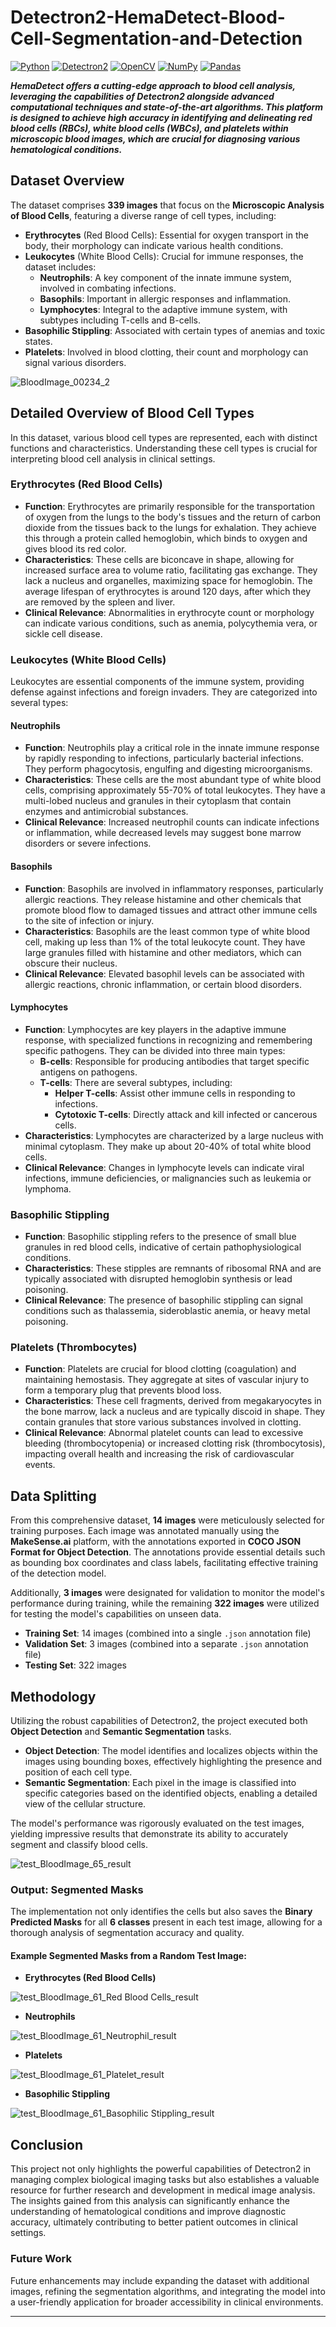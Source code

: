 # Detectron2-HemaDetect-Blood-Cell-Segmentation-and-Detection

[![Python](https://img.shields.io/badge/Python-3.8%2B-blue)](https://www.python.org/)
[![Detectron2](https://img.shields.io/badge/Detectron2-v0.6.1-blue)](https://github.com/facebookresearch/detectron2)
[![OpenCV](https://img.shields.io/badge/OpenCV-4.5.3-orange)](https://opencv.org/)
[![NumPy](https://img.shields.io/badge/NumPy-1.19.5-red)](https://numpy.org/)
[![Pandas](https://img.shields.io/badge/Pandas-1.2.3-orange)](https://pandas.pydata.org/)

_**HemaDetect offers a cutting-edge approach to blood cell analysis, leveraging the capabilities of Detectron2 alongside advanced computational techniques and state-of-the-art algorithms. This platform is designed to achieve high accuracy in identifying and delineating red blood cells (RBCs), white blood cells (WBCs), and platelets within microscopic blood images, which are crucial for diagnosing various hematological conditions.**_

## Dataset Overview

The dataset comprises **339 images** that focus on the **Microscopic Analysis of Blood Cells**, featuring a diverse range of cell types, including:

- **Erythrocytes** (Red Blood Cells): Essential for oxygen transport in the body, their morphology can indicate various health conditions.
- **Leukocytes** (White Blood Cells): Crucial for immune responses, the dataset includes:
  - **Neutrophils**: A key component of the innate immune system, involved in combating infections.
  - **Basophils**: Important in allergic responses and inflammation.
  - **Lymphocytes**: Integral to the adaptive immune system, with subtypes including T-cells and B-cells.
- **Basophilic Stippling**: Associated with certain types of anemias and toxic states.
- **Platelets**: Involved in blood clotting, their count and morphology can signal various disorders.

![BloodImage_00234_2](https://github.com/arpsn123/Detectron2-HemaDetect-Blood-Cell-Segmentation-and-Detection/assets/112195431/61bdae98-220e-45b2-87ea-af00ebb6fe9e)

## Detailed Overview of Blood Cell Types

In this dataset, various blood cell types are represented, each with distinct functions and characteristics. Understanding these cell types is crucial for interpreting blood cell analysis in clinical settings.

### Erythrocytes (Red Blood Cells)

- **Function**: Erythrocytes are primarily responsible for the transportation of oxygen from the lungs to the body's tissues and the return of carbon dioxide from the tissues back to the lungs for exhalation. They achieve this through a protein called hemoglobin, which binds to oxygen and gives blood its red color.
- **Characteristics**: These cells are biconcave in shape, allowing for increased surface area to volume ratio, facilitating gas exchange. They lack a nucleus and organelles, maximizing space for hemoglobin. The average lifespan of erythrocytes is around 120 days, after which they are removed by the spleen and liver.
- **Clinical Relevance**: Abnormalities in erythrocyte count or morphology can indicate various conditions, such as anemia, polycythemia vera, or sickle cell disease.

### Leukocytes (White Blood Cells)

Leukocytes are essential components of the immune system, providing defense against infections and foreign invaders. They are categorized into several types:

#### Neutrophils

- **Function**: Neutrophils play a critical role in the innate immune response by rapidly responding to infections, particularly bacterial infections. They perform phagocytosis, engulfing and digesting microorganisms.
- **Characteristics**: These cells are the most abundant type of white blood cells, comprising approximately 55-70% of total leukocytes. They have a multi-lobed nucleus and granules in their cytoplasm that contain enzymes and antimicrobial substances.
- **Clinical Relevance**: Increased neutrophil counts can indicate infections or inflammation, while decreased levels may suggest bone marrow disorders or severe infections.

#### Basophils

- **Function**: Basophils are involved in inflammatory responses, particularly allergic reactions. They release histamine and other chemicals that promote blood flow to damaged tissues and attract other immune cells to the site of infection or injury.
- **Characteristics**: Basophils are the least common type of white blood cell, making up less than 1% of the total leukocyte count. They have large granules filled with histamine and other mediators, which can obscure their nucleus.
- **Clinical Relevance**: Elevated basophil levels can be associated with allergic reactions, chronic inflammation, or certain blood disorders.

#### Lymphocytes

- **Function**: Lymphocytes are key players in the adaptive immune response, with specialized functions in recognizing and remembering specific pathogens. They can be divided into three main types:
  - **B-cells**: Responsible for producing antibodies that target specific antigens on pathogens.
  - **T-cells**: There are several subtypes, including:
    - **Helper T-cells**: Assist other immune cells in responding to infections.
    - **Cytotoxic T-cells**: Directly attack and kill infected or cancerous cells.
- **Characteristics**: Lymphocytes are characterized by a large nucleus with minimal cytoplasm. They make up about 20-40% of total white blood cells.
- **Clinical Relevance**: Changes in lymphocyte levels can indicate viral infections, immune deficiencies, or malignancies such as leukemia or lymphoma.

### Basophilic Stippling

- **Function**: Basophilic stippling refers to the presence of small blue granules in red blood cells, indicative of certain pathophysiological conditions.
- **Characteristics**: These stipples are remnants of ribosomal RNA and are typically associated with disrupted hemoglobin synthesis or lead poisoning.
- **Clinical Relevance**: The presence of basophilic stippling can signal conditions such as thalassemia, sideroblastic anemia, or heavy metal poisoning.

### Platelets (Thrombocytes)

- **Function**: Platelets are crucial for blood clotting (coagulation) and maintaining hemostasis. They aggregate at sites of vascular injury to form a temporary plug that prevents blood loss.
- **Characteristics**: These cell fragments, derived from megakaryocytes in the bone marrow, lack a nucleus and are typically discoid in shape. They contain granules that store various substances involved in clotting.
- **Clinical Relevance**: Abnormal platelet counts can lead to excessive bleeding (thrombocytopenia) or increased clotting risk (thrombocytosis), impacting overall health and increasing the risk of cardiovascular events.


## Data Splitting


From this comprehensive dataset, **14 images** were meticulously selected for training purposes. Each image was annotated manually using the **MakeSense.ai** platform, with the annotations exported in **COCO JSON Format for Object Detection**. The annotations provide essential details such as bounding box coordinates and class labels, facilitating effective training of the detection model. 

Additionally, **3 images** were designated for validation to monitor the model's performance during training, while the remaining **322 images** were utilized for testing the model's capabilities on unseen data.

- **Training Set**: 14 images (combined into a single `.json` annotation file)
- **Validation Set**: 3 images (combined into a separate `.json` annotation file)
- **Testing Set**: 322 images

## Methodology

Utilizing the robust capabilities of Detectron2, the project executed both **Object Detection** and **Semantic Segmentation** tasks. 

- **Object Detection**: The model identifies and localizes objects within the images using bounding boxes, effectively highlighting the presence and position of each cell type.
- **Semantic Segmentation**: Each pixel in the image is classified into specific categories based on the identified objects, enabling a detailed view of the cellular structure.

The model's performance was rigorously evaluated on the test images, yielding impressive results that demonstrate its ability to accurately segment and classify blood cells.

![test_BloodImage_65_result](https://github.com/arpsn123/Detectron2-HemaDetect-Blood-Cell-Segmentation-and-Detection/assets/112195431/60b14b08-db23-4aab-bc67-cbf8d58639c5)

### Output: Segmented Masks

The implementation not only identifies the cells but also saves the **Binary Predicted Masks** for all **6 classes** present in each test image, allowing for a thorough analysis of segmentation accuracy and quality.

#### Example Segmented Masks from a Random Test Image:

- **Erythrocytes (Red Blood Cells)**

![test_BloodImage_61_Red Blood Cells_result](https://github.com/arpsn123/Detectron2-HemaDetect-Blood-Cell-Segmentation-and-Detection/assets/112195431/86aeba5c-d758-4a52-980d-7ae5101ebf8f)

- **Neutrophils**

![test_BloodImage_61_Neutrophil_result](https://github.com/arpsn123/Detectron2-HemaDetect-Blood-Cell-Segmentation-and-Detection/assets/112195431/3b4044a0-ffda-4d73-beab-769c42cac255)

- **Platelets**

![test_BloodImage_61_Platelet_result](https://github.com/arpsn123/Detectron2-HemaDetect-Blood-Cell-Segmentation-and-Detection/assets/112195431/22a4cec6-74a6-4175-98a5-e003f17b966e)

- **Basophilic Stippling**

![test_BloodImage_61_Basophilic Stippling_result](https://github.com/arpsn123/Detectron2-HemaDetect-Blood-Cell-Segmentation-and-Detection/assets/112195431/72ef0f16-f9ac-4dc4-85ac-d6a1775277e8)

## Conclusion

This project not only highlights the powerful capabilities of Detectron2 in managing complex biological imaging tasks but also establishes a valuable resource for further research and development in medical image analysis. The insights gained from this analysis can significantly enhance the understanding of hematological conditions and improve diagnostic accuracy, ultimately contributing to better patient outcomes in clinical settings.

### Future Work

Future enhancements may include expanding the dataset with additional images, refining the segmentation algorithms, and integrating the model into a user-friendly application for broader accessibility in clinical environments.

---
